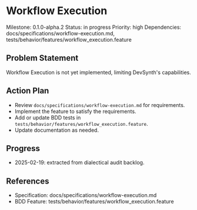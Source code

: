 # Workflow Execution
Milestone: 0.1.0-alpha.2
Status: in progress
Priority: high
Dependencies: docs/specifications/workflow-execution.md, tests/behavior/features/workflow_execution.feature

## Problem Statement
Workflow Execution is not yet implemented, limiting DevSynth's capabilities.


## Action Plan
- Review `docs/specifications/workflow-execution.md` for requirements.
- Implement the feature to satisfy the requirements.
- Add or update BDD tests in `tests/behavior/features/workflow_execution.feature`.
- Update documentation as needed.

## Progress
- 2025-02-19: extracted from dialectical audit backlog.

## References
- Specification: docs/specifications/workflow-execution.md
- BDD Feature: tests/behavior/features/workflow_execution.feature
